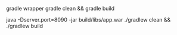 gradle wrapper
gradle clean && gradle build

java -Dserver.port=8090 -jar build/libs/app.war
./gradlew clean && ./gradlew build
